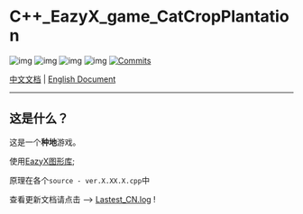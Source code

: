 # C++_EazyX_game_CatCropPlantation

![img](https://img.shields.io/badge/Repostitory_For_Software_Technology-8A2BE2) ![img](https://img.shields.io/badge/Lastest%20Update%20Time-2025/05/24-blue) ![img](https://img.shields.io/badge/Author-MeowWow520-pink) ![img](https://img.shields.io/badge/Language-CPP-blue) [![Commits](https://img.shields.io/github/commit-activity/w/MeowWow520/Repository_For_Software_Technology)](https://github.com/MeowWow520/Repository_For_Software_Technology)

[中文文档](./Readme_CN.md) | [English Document](./Readme_EN.md)


---

## 这是什么？

这是一个**种地**游戏。

使用[EazyX图形库](https://docs.easyx.cn/zh-cn/intro);

原理在各个`source - ver.X.XX.X.cpp`中

查看更新文档请点击 --> [Lastest_CN.log](./Lastest_CN.log) ! 